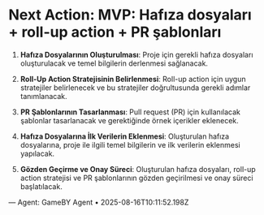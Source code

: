 # Next Action: MVP: Hafıza dosyaları + roll-up action + PR şablonları

1. **Hafıza Dosyalarının Oluşturulması**: Proje için gerekli hafıza dosyaları oluşturulacak ve temel bilgilerin derlenmesi sağlanacak. 

2. **Roll-Up Action Stratejisinin Belirlenmesi**: Roll-up action için uygun stratejiler belirlenecek ve bu stratejiler doğrultusunda gerekli adımlar tanımlanacak.

3. **PR Şablonlarının Tasarlanması**: Pull request (PR) için kullanılacak şablonlar tasarlanacak ve gerektiğinde örnek içerikler eklenecek.

4. **Hafıza Dosyalarına İlk Verilerin Eklenmesi**: Oluşturulan hafıza dosyalarına, proje ile ilgili temel bilgilerin ve ilk verilerin eklenmesi yapılacak.

5. **Gözden Geçirme ve Onay Süreci**: Oluşturulan hafıza dosyaları, roll-up action stratejisi ve PR şablonlarının gözden geçirilmesi ve onay süreci başlatılacak.

— Agent: GameBY Agent • 2025-08-16T10:11:52.198Z
